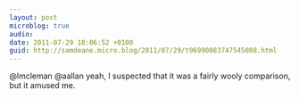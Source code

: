 ```yaml
---
layout: post
microblog: true
audio: 
date: 2011-07-29 18:06:52 +0100
guid: http://samdeane.micro.blog/2011/07/29/t96990083747545088.html
---
```

@lmcleman @aallan yeah, I suspected that it was a fairly wooly comparison, but it amused me.
